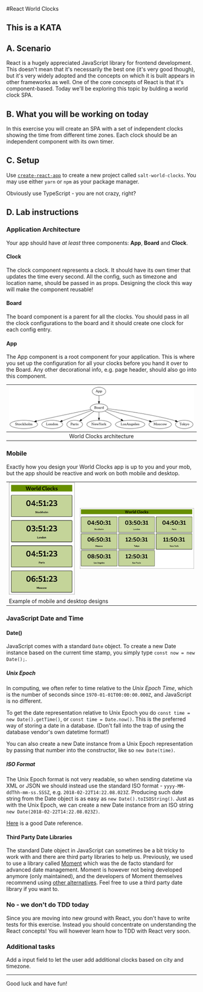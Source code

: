 
#React World Clocks

## This is a KATA

## A. Scenario

React is a hugely appreciated JavaScript library for frontend development. This doesn't mean that it's necessarily the best one (it's very good though), but it's very widely adopted and the concepts on which it is built appears in other frameworks as well. One of the core concepts of React is that it's component-based. Today we'll be exploring this topic by bulding a world clock SPA.

## B. What you will be working on today

In this exercise you will create an SPA with a set of independent clocks showing the time from different time zones.
Each clock should be an independent component with its own timer.

## C. Setup

Use [`create-react-app`](https://reactjs.org/docs/create-a-new-react-app.html#create-react-app) to create a new project called `salt-world-clocks`. You may use either `yarn` or `npm` as your package manager.

Obviously use TypeScript - you are not crazy, right?

## D. Lab instructions

### Application Architecture

Your app should have _at least_ three components: **App**, **Board** and **Clock**.

#### Clock

The clock component represents a clock. It should have its own timer that updates the time every second. All the config, such as timezone and location name, should be passed in as props. Designing the clock this way will make the component reusable!

#### Board

The board component is a parent for all the clocks. You should pass in all the clock configurations to the board and it should create one clock for each config entry.

#### App

The App component is a root component for your application. This is where you set up the configuration for all your clocks before you hand it over to the Board. Any other decorational info, e.g. page header, should also go into this component.

| ![World Clocks](worldclocks.png) |
| :------------------------------: |
|    World Clocks architecture     |

### Mobile

Exactly how you design your World Clocks app is up to you and your mob, but the app should be reactive and work on both mobile and desktop.

<table>
  <tr>
    <td><img src="worldclocks-mobile.png"></td>
    <td><img src="worldclocks-desktop.png"></td>
  </tr>
  <tr>
    <td colspan="2">Example of mobile and desktop designs</td>
  </tr>
</table>

### JavaScript Date and Time

#### Date()

JavaScript comes with a standard `Date` object. To create a new Date instance based on the current time stamp, you simply type `const now = new Date();`.

##### Unix Epoch

In computing, we often refer to time relative to the _Unix Epoch Time_, which is the number of seconds since `1970-01-01T00:00:00.000Z`, and JavaScript is no different.

To get the date representation relative to Unix Epoch you do `const time = new Date().getTime()`, or `const time = Date.now()`.
This is the preferred way of storing a date in a database. (Don't fall into the trap of using the database vendor's own datetime format!)

You can also create a new Date instance from a Unix Epoch representation by passing that number into the constructor, like so `new Date(time)`.

##### ISO Format

The Unix Epoch format is not very readable, so when sending datetime via XML or JSON we should instead use the standard ISO format - `yyyy-MM-ddThh-mm-ss.SSSZ`, e.g. `2018-02-22T14:22.08.023Z`.
Producing such date string from the Date object is as easy as `new Date().toISOString()`.
Just as with the Unix Epoch, we can create a new Date instance from an ISO string `new Date(2018-02-22T14:22.08.023Z)`.

[Here](https://www.w3schools.com/jsref/jsref_obj_date.asp) is a good Date reference.

#### Third Party Date Libraries

The standard Date object in JavaScript can sometimes be a bit tricky to work with and there are third party libraries to help us. Previously, we used to use a library called [Moment](https://momentjs.com/) which was the de facto standard for advanced date management. Moment is however not being developed anymore (only maintained), and the developers of Moment themselves recommend using [other alternatives](https://momentjs.com/docs/#/-project-status/recommendations/). Feel free to use a third party date library if you want to.

### No - we don't do TDD today

Since you are moving into new ground with React, you don't have to write tests for this exercise. Instead you should concentrate on understanding the React concepts! You will however learn how to TDD with React very soon.

### Additional tasks

Add a input field to let the user add additional clocks based on city and timezone.

---

Good luck and have fun!
